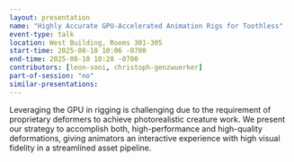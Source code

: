 ```yaml
---
layout: presentation
name: "Highly Accurate GPU-Accelerated Animation Rigs for Toothless"
event-type: talk
location: West Building, Rooms 301-305
start-time: 2025-08-10 10:06 -0700
end-time: 2025-08-10 10:28 -0700
contributors: [leon-sooi, christoph-genzwuerker]
part-of-session: "no"
similar-presentations:
---
```


Leveraging the GPU in rigging is challenging due to the requirement of proprietary deformers to achieve photorealistic creature work. We present our strategy to accomplish both, high-performance and high-quality deformations, giving animators an interactive experience with high visual fidelity in a streamlined asset pipeline.
